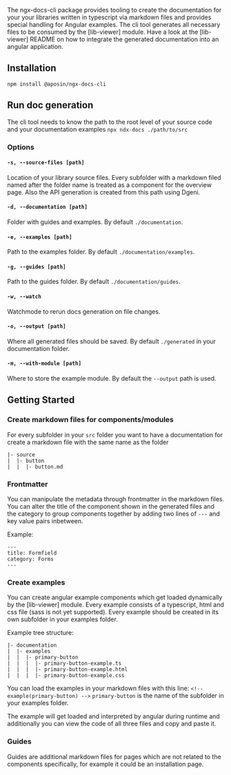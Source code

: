 The ngx-docs-cli package provides tooling to create the documentation for your your libraries written in typescript via markdown files and provides special handling for Angular examples.
The cli tool generates all necessary files to be consumed by the [lib-viewer] module. Have a look at the [lib-viewer] README on how to integrate the generated documentation into an angular application.

## Installation
`npm install @aposin/ngx-docs-cli`

## Run doc generation
The cli tool needs to know the path to the root level of your source code and your documentation examples
`npx ndx-docs ./path/to/src`



### Options
#### `-s, --source-files [path]`
Location of your library source files. Every subfolder with a markdown filed named after the folder name is treated as a component for the overview page. Also the API generation is created from this path using Dgeni.

#### `-d, --documentation [path]`
Folder with guides and examples. By default `./documentation`.

#### `-e, --examples [path]`
Path to the examples folder. By default `./documentation/examples`.

#### `-g, --guides [path]`
Path to the guides folder. By default `./documentation/guides`.

#### `-w, --watch`
Watchmode to rerun docs generation on file changes.

#### `-o, --output [path]`
Where all generated files should be saved. By default `./generated` in your documentation folder.

#### `-m, --with-module [path]`
Where to store the example module. By default the `--output` path is used.

## Getting Started

### Create markdown files for components/modules
For every subfolder in your `src` folder you want to have a documentation for create a markdown file with the same name as the folder

```
|- source
|  |- button
|  |  |- button.md
```

### Frontmatter
You can manipulate the metadata through frontmatter in the markdown files. You can alter the title of the component shown in the generated files and the category to group components together by adding two lines of `---` and key value pairs inbetween. 

Example:
```
---
title: Formfield
category: Forms
---

```

### Create examples
You can create angular example components which get loaded dynamically by the [lib-viewer] module.
Every example consists of a typescript, html and css file (sass is not yet supported). Every example should be created in its own subfolder in your examples folder.

Example tree structure:
```
|- documentation
|  |- examples
|  |  |- primary-button
|  |  |  |- primary-button-example.ts
|  |  |  |- primary-button-example.html
|  |  |  |- primary-button-example.css
```

You can load the examples in your markdown files with this line:
`<!-- example(primary-button) -->`
`primary-button` is the name of the subfolder in your examples folder.

The example will get loaded and interpreted by angular during runtime and additionally you can view the code of all three files and copy and paste it.

### Guides
Guides are additional markdown files for pages which are not related to the components specifically, for example it could be an installation page.